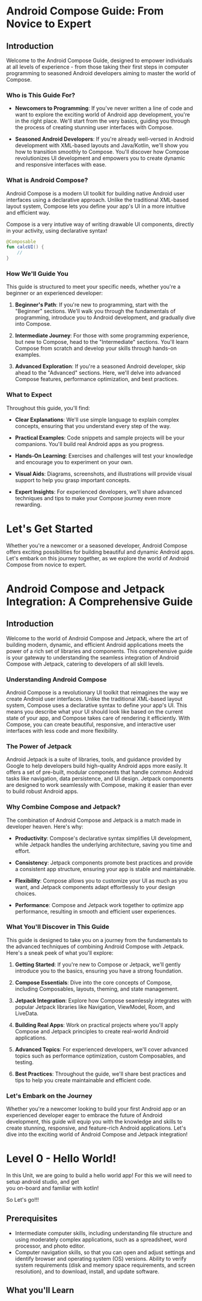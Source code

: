 # Android Compose Guide: From Novice to Expert

## Introduction

Welcome to the Android Compose Guide, designed to empower individuals at all levels of experience - from those taking their first steps in computer programming to seasoned Android developers aiming to master the world of Compose.

### Who is This Guide For?

- **Newcomers to Programming**: If you've never written a line of code and want to explore the exciting world of Android app development, you're in the right place. We'll start from the very basics, guiding you through the process of creating stunning user interfaces with Compose.

- **Seasoned Android Developers**: If you're already well-versed in Android development with XML-based layouts and Java/Kotlin, we'll show you how to transition smoothly to Compose. You'll discover how Compose revolutionizes UI development and empowers you to create dynamic and responsive interfaces with ease.

### What is Android Compose?

Android Compose is a modern UI toolkit for building native Android user interfaces using a declarative approach. Unlike the traditional XML-based layout system, Compose lets you define your app's UI in a more intuitive and efficient way.

Compose is a very intutive  way of writing drawable  UI components, directly in your activity, using declarative syntax!

```Kotlin
@Composable
fun calcUI() {
    //
}
```

### How We'll Guide You

This guide is structured to meet your specific needs, whether you're a beginner or an experienced developer:

1. **Beginner's Path**: If you're new to programming, start with the "Beginner" sections. We'll walk you through the fundamentals of programming, introduce you to Android development, and gradually dive into Compose.

2. **Intermediate Journey**: For those with some programming experience, but new to Compose, head to the "Intermediate" sections. You'll learn Compose from scratch and develop your skills through hands-on examples.

3. **Advanced Exploration**: If you're a seasoned Android developer, skip ahead to the "Advanced" sections. Here, we'll delve into advanced Compose features, performance optimization, and best practices.

### What to Expect

Throughout this guide, you'll find:

- **Clear Explanations**: We'll use simple language to explain complex concepts, ensuring that you understand every step of the way.

- **Practical Examples**: Code snippets and sample projects will be your companions. You'll build real Android apps as you progress.

- **Hands-On Learning**: Exercises and challenges will test your knowledge and encourage you to experiment on your own.

- **Visual Aids**: Diagrams, screenshots, and illustrations will provide visual support to help you grasp important concepts.

- **Expert Insights**: For experienced developers, we'll share advanced techniques and tips to make your Compose journey even more rewarding.



# Let's Get Started

Whether you're a newcomer or a seasoned developer, Android Compose offers exciting possibilities for building beautiful and dynamic Android apps. Let's embark on this journey together, as we explore the world of Android Compose from novice to expert.



# Android Compose and Jetpack Integration: A Comprehensive Guide

## Introduction

Welcome to the world of Android Compose and Jetpack, where the art of building modern, dynamic, and efficient Android applications meets the power of a rich set of libraries and components. This comprehensive guide is your gateway to understanding the seamless integration of Android Compose with Jetpack, catering to developers of all skill levels.

### Understanding Android Compose

Android Compose is a revolutionary UI toolkit that reimagines the way we create Android user interfaces. Unlike the traditional XML-based layout system, Compose uses a declarative syntax to define your app's UI. This means you describe what your UI should look like based on the current state of your app, and Compose takes care of rendering it efficiently. With Compose, you can create beautiful, responsive, and interactive user interfaces with less code and more flexibility.

### The Power of Jetpack

Android Jetpack is a suite of libraries, tools, and guidance provided by Google to help developers build high-quality Android apps more easily. It offers a set of pre-built, modular components that handle common Android tasks like navigation, data persistence, and UI design. Jetpack components are designed to work seamlessly with Compose, making it easier than ever to build robust Android apps.

### Why Combine Compose and Jetpack?

The combination of Android Compose and Jetpack is a match made in developer heaven. Here's why:

- **Productivity**: Compose's declarative syntax simplifies UI development, while Jetpack handles the underlying architecture, saving you time and effort.

- **Consistency**: Jetpack components promote best practices and provide a consistent app structure, ensuring your app is stable and maintainable.

- **Flexibility**: Compose allows you to customize your UI as much as you want, and Jetpack components adapt effortlessly to your design choices.

- **Performance**: Compose and Jetpack work together to optimize app performance, resulting in smooth and efficient user experiences.

### What You'll Discover in This Guide

This guide is designed to take you on a journey from the fundamentals to the advanced techniques of combining Android Compose with Jetpack. Here's a sneak peek of what you'll explore:

1. **Getting Started**: If you're new to Compose or Jetpack, we'll gently introduce you to the basics, ensuring you have a strong foundation.

2. **Compose Essentials**: Dive into the core concepts of Compose, including Composables, layouts, theming, and state management.

3. **Jetpack Integration**: Explore how Compose seamlessly integrates with popular Jetpack libraries like Navigation, ViewModel, Room, and LiveData.

4. **Building Real Apps**: Work on practical projects where you'll apply Compose and Jetpack principles to create real-world Android applications.

5. **Advanced Topics**: For experienced developers, we'll cover advanced topics such as performance optimization, custom Composables, and testing.

6. **Best Practices**: Throughout the guide, we'll share best practices and tips to help you create maintainable and efficient code.

### Let's Embark on the Journey

Whether you're a newcomer looking to build your first Android app or an experienced developer eager to embrace the future of Android development, this guide will equip you with the knowledge and skills to create stunning, responsive, and feature-rich Android applications. Let's dive into the exciting world of Android Compose and Jetpack integration!

# Level 0 - Hello World!
In this Unit, we are going to build a hello world app! 
For this we will need to setup android studio, and get  
you on-board and familiar with kotlin!

So Let's go!!!


## Prerequisites

- Intermediate computer skills, including understanding file structure and using moderately complex applications, such as a spreadsheet, word processor, and photo editor.
- Computer navigation skills, so that you can open and adjust settings and identify browser and operating system (OS) versions.
Ability to verify system requirements (disk and memory space requirements, and screen resolution), and to download, install, and update software.
## What you'll Learn

